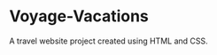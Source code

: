 # Voyage-Vacations
<p>A travel website project created using HTML and CSS.</p>
<a href="https://jenia-16.github.io/Voyage-Vacations/"></a>
